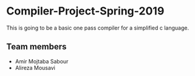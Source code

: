 # Compiler-Project-Spring-2019
This is going to be a basic one pass compiler for a simplified c language.

## Team members

* Amir Mojtaba Sabour
* Alireza Mousavi
